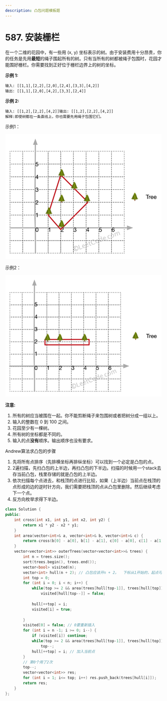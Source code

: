 ```yaml
---
description: 凸包问题模板题
---
```


# 587. 安装栅栏

在一个二维的花园中，有一些用 (x, y) 坐标表示的树。由于安装费用十分昂贵，你的任务是先用**最短**的绳子围起所有的树。只有当所有的树都被绳子包围时，花园才能围好栅栏。你需要找到正好位于栅栏边界上的树的坐标。

**示例 1:**

```
输入: [[1,1],[2,2],[2,0],[2,4],[3,3],[4,2]]
输出: [[1,1],[2,0],[4,2],[3,3],[2,4]]
```

**示例 2:**

```
输入: [[1,2],[2,2],[4,2]]输出: [[1,2],[2,2],[4,2]]
解释:​即使树都在一条直线上，你也需要先用绳子包围它们。
```

示例1：

![](<../../.gitbook/assets/image (5) (1).png>)

示例2：

![](<../../.gitbook/assets/image (6) (1) (1).png>)



**注意:**

1. 所有的树应当被围在一起。你不能剪断绳子来包围树或者把树分成一组以上。
2. 输入的整数在 0 到 100 之间。
3. 花园至少有一棵树。
4. 所有树的坐标都是不同的。
5. 输入的点**没有**顺序。输出顺序也没有要求。

Andrew算法求凸包的步骤

1. 先将所有点排序（先排横坐标再排纵坐标）可以找到一个必定是凸包的点。
2. 2遍扫描，先扫凸包的上半边，再扫凸包的下半边。扫描的时候用一个stack去存当前凸包，栈里存储的就是凸包的上半边。
3. 依次扫描每个点进去，和栈顶的点进行比较，如果（上半边）当前点在栈顶的点形成的边的逆时针方向，我们需要把栈顶的点从凸包里删除。然后继续考虑下一个点。
4. 反方向枚举求得下半边。

```cpp
class Solution {
public:
    int cross(int x1, int y1, int x2, int y2) {
        return x1 * y2 - x2 * y1;
    }
    int area(vector<int>& a, vector<int>& b, vector<int>& c) {
        return cross(b[0] - a[0], b[1] - a[1], c[0] - a[0], c[1] - a[1]);
    }
    vector<vector<int>> outerTrees(vector<vector<int>>& trees) {
        int n = trees.size();
        sort(trees.begin(), trees.end());
        vector<bool> visited(n);
        vector<int> hull(n + 2); // 凸包应该开n + 2。  下标从1开始的，起点可能会被加2次。 [1:n+2]
        int top = 0;
        for (int i = 0; i < n; i++) {
            while(top >= 2 && area(trees[hull[top-1]], trees[hull[top]], trees[i]) > 0) // 注意顺序 只能删除严格大于0的情况
                visited[hull[top--]] = false;
            
            hull[++top] = i;
            visited[i] = true;

        }
        visited[0] = false; // 0要重新插入
        for (int i = n -1; i >= 0; i--) {
            if (visited[i]) continue;
            while(top >= 2 && area(trees[hull[top-1]], trees[hull[top]], trees[i]) > 0) // 注意顺序 只能删除严格大于0的情况
                top--;
            hull[++top] = i; // 加入当前点
        }
        // 第0个用了2次
        top--;
        vector<vector<int>> res;
        for (int i = 1; i<= top; i++) res.push_back(trees[hull[i]]);
        return res;
    }
};    
```
